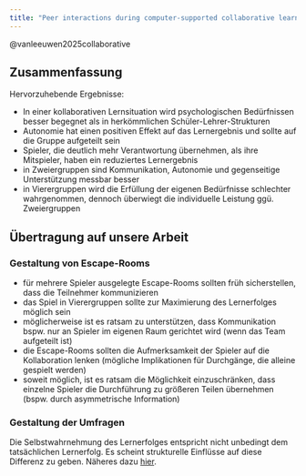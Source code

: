 ```yaml
---
title: "Peer interactions during computer‐supported collaborative learning: A self‐determination perspective"
---
```


@vanleeuwen2025collaborative

## Zusammenfassung

Hervorzuhebende Ergebnisse:

- In einer kollaborativen Lernsituation wird psychologischen Bedürfnissen besser begegnet als in herkömmlichen Schüler-Lehrer-Strukturen
- Autonomie hat einen positiven Effekt auf das Lernergebnis und sollte auf die Gruppe aufgeteilt sein
- Spieler, die deutlich mehr Verantwortung übernehmen, als ihre Mitspieler, haben ein reduziertes Lernergebnis
- in Zweiergruppen sind Kommunikation, Autonomie und gegenseitige Unterstützung messbar besser
- in Vierergruppen wird die Erfüllung der eigenen Bedürfnisse schlechter wahrgenommen, dennoch überwiegt die individuelle Leistung ggü. Zweiergruppen

## Übertragung auf unsere Arbeit

### Gestaltung von Escape-Rooms

- für mehrere Spieler ausgelegte Escape-Rooms sollten früh sicherstellen, dass die Teilnehmer kommunizieren
- das Spiel in Vierergruppen sollte zur Maximierung des Lernerfolges möglich sein
- möglicherweise ist es ratsam zu unterstützen, dass Kommunikation bspw. nur an Spieler im eigenen Raum gerichtet wird (wenn das Team aufgeteilt ist)
- die Escape-Rooms sollten die Aufmerksamkeit der Spieler auf die Kollaboration lenken (mögliche Implikationen für Durchgänge, die alleine gespielt werden)
- soweit möglich, ist es ratsam die Möglichkeit einzuschränken, dass einzelne Spieler die Durchführung zu größeren Teilen übernehmen (bspw. durch asymmetrische Information)

### Gestaltung der Umfragen

Die Selbstwahrnehmung des Lernerfolges entspricht nicht unbedingt dem tatsächlichen Lernerfolg. Es scheint strukturelle Einflüsse auf diese Differenz zu geben. Näheres dazu [hier](https://doi.org/10.1080/02602938.2024.2345669).
